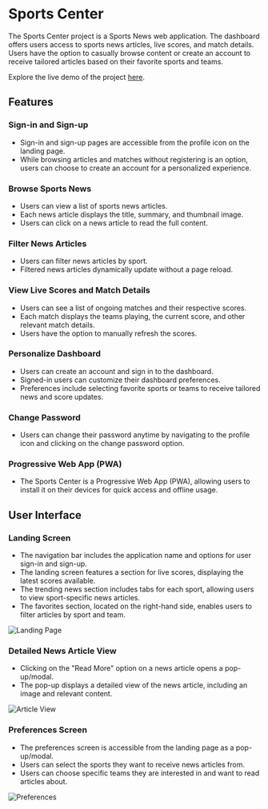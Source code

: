 # Sports Center

The Sports Center project is a Sports News web application. The dashboard offers users access to sports news articles, live scores, and match details. Users have the option to casually browse content or create an account to receive tailored articles based on their favorite sports and teams.

Explore the live demo of the project [here](https://cheerful-mandazi-2aeb03.netlify.app/).

## Features

### Sign-in and Sign-up
- Sign-in and sign-up pages are accessible from the profile icon on the landing page.
- While browsing articles and matches without registering is an option, users can choose to create an account for a personalized experience.

### Browse Sports News
- Users can view a list of sports news articles.
- Each news article displays the title, summary, and thumbnail image.
- Users can click on a news article to read the full content.

### Filter News Articles
- Users can filter news articles by sport.
- Filtered news articles dynamically update without a page reload.

### View Live Scores and Match Details
- Users can see a list of ongoing matches and their respective scores.
- Each match displays the teams playing, the current score, and other relevant match details.
- Users have the option to manually refresh the scores.

### Personalize Dashboard
- Users can create an account and sign in to the dashboard.
- Signed-in users can customize their dashboard preferences.
- Preferences include selecting favorite sports or teams to receive tailored news and score updates.

### Change Password
- Users can change their password anytime by navigating to the profile icon and clicking on the change password option.

### Progressive Web App (PWA)
- The Sports Center is a Progressive Web App (PWA), allowing users to install it on their devices for quick access and offline usage.

## User Interface

### Landing Screen
- The navigation bar includes the application name and options for user sign-in and sign-up.
- The landing screen features a section for live scores, displaying the latest scores available.
- The trending news section includes tabs for each sport, allowing users to view sport-specific news articles.
- The favorites section, located on the right-hand side, enables users to filter articles by sport and team.


![Landing Page](https://raw.githubusercontent.com/vineethayasa/wd301ss/main/landingpage2.png)


### Detailed News Article View
- Clicking on the "Read More" option on a news article opens a pop-up/modal.
- The pop-up displays a detailed view of the news article, including an image and relevant content.

![Article View](https://raw.githubusercontent.com/vineethayasa/wd301ss/main/Screenshot%202024-03-29%20175521.png)

### Preferences Screen
- The preferences screen is accessible from the landing page as a pop-up/modal.
- Users can select the sports they want to receive news articles from.
- Users can choose specific teams they are interested in and want to read articles about.

![Preferences](https://raw.githubusercontent.com/vineethayasa/wd301ss/main/Screenshot%202024-03-29%20175452.png)
